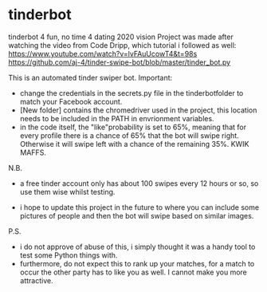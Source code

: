 # tinderbot
tinderbot 4 fun, no time 4 dating 2020 vision
Project was made after watching the video from Code Dripp, which tutorial i followed as well:
https://www.youtube.com/watch?v=lvFAuUcowT4&t=98s
https://github.com/aj-4/tinder-swipe-bot/blob/master/tinder_bot.py


This is an automated tinder swiper bot.
Important:
- change the credentials in the secrets.py file in the tinderbotfolder to match your Facebook account.
- [New folder] contains the chromedriver used in the project, this location needs to be included in the PATH in envrionment variables.
- in the code itself, the "like"probability is set to 65%, meaning that for every profile there is a chance of 65% that the bot will swipe right. Otherwise it will swipe left with a chance of the remaining 35%. KWIK MAFFS.

N.B.
- a free tinder account only has about 100 swipes every 12 hours or so, so use them wise whilst testing.

- i hope to update this project in the future to where you can include some pictures of people and then the bot will swipe based on similar images.


P.S.
- i do not approve of abuse of this, i simply thought it was a handy tool to test some Python things with.
- furthermore, do not expect this to rank up your matches, for a match to occur the other party has to like you as well. I cannot make you more attractive.

